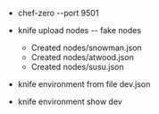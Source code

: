 - chef-zero --port 9501

- knife upload nodes -- fake nodes
	- Created nodes/snowman.json
	- Created nodes/atwood.json
	- Created nodes/susu.json

- knife environment from file dev.json
- knife environment show dev

